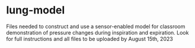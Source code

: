 # lung-model
Files needed to construct and use a sensor-enabled model for classroom demonstration of pressure changes during inspiration and expiration.  Look
for full instructions and all files to be uploaded by August 15th, 2023
